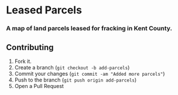 # Leased Parcels

### A map of land parcels leased for fracking in Kent County.

Contributing
------------

1. Fork it.
2. Create a branch (`git checkout -b add-parcels`)
3. Commit your changes (`git commit -am "Added more parcels"`)
4. Push to the branch (`git push origin add-parcels`)
5. Open a Pull Request
